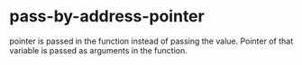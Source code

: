 # pass-by-address-pointer
pointer is passed in the function instead of passing the value. Pointer of that variable is passed as arguments in the function.

